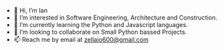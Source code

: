 - 👋 Hi, I’m Ian
- 👀 I’m interested in Software Engineering, Architecture and Construction.
- 🌱 I’m currently learning the Python and Javascript languages.
- 💞️ I’m looking to collaborate on Small Python bassed Projects.
- 📫 Reach me by email at zellaio600@gmail.com

<!---
Ze6/Ze6 is a ✨ special ✨ repository because its `README.md` (this file) appears on your GitHub profile.
You can click the Preview link to take a look at your changes.
--->
